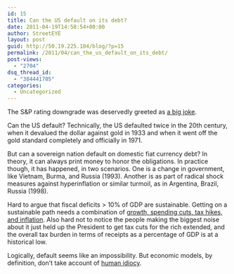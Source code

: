 ```yaml
---
id: 15
title: Can the US default on its debt?
date: 2011-04-19T14:58:54+00:00
author: StreetEYE
layout: post
guid: http://50.19.225.184/blog/?p=15
permalink: /2011/04/can_the_us_default_on_its_debt/
post-views:
  - "2704"
dsq_thread_id:
  - "384441705"
categories:
  - Uncategorized
---
```

The S&P rating downgrade was deservedly greeted as [a big joke](http://www.nytimes.com/roomfordebate/2011/04/18/is-anyone-listening-to-the-standard-poors/no-real-risk-of-default). 

Can the US default? Technically, the US defaulted twice in the 20th century, when it devalued the dollar against gold in 1933 and when it went off the gold standard completely and officially in 1971. 

But can a sovereign nation default on domestic fiat currency debt? In theory, it can always print money to honor the obligations. In practice though, it has happened, in two scenarios. One is a change in government, like Vietnam, Burma, and Russia (1993). Another is as part of radical shock measures against hyperinflation or similar turmoil, as in Argentina, Brazil, Russia (1998).

Hard to argue that fiscal deficits > 10% of GDP are sustainable. Getting on a sustainable path needs a combination of [growth, spending cuts, tax hikes, and inflation](http://www.economist.com/blogs/buttonwood/2011/04/debt_crisis). Also hard not to notice the people making the biggest noise about it just held up the President to get tax cuts for the rich extended, and the overall tax burden in terms of receipts as a percentage of GDP is at a historical low. 

Logically, default seems like an impossibility. But economic models, by definition, don&#8217;t take account of [human idiocy](http://blogs.reuters.com/christopher-whalen/2011/04/13/why-congress-should-vote-no-on-raising-the-debt-ceiling/).